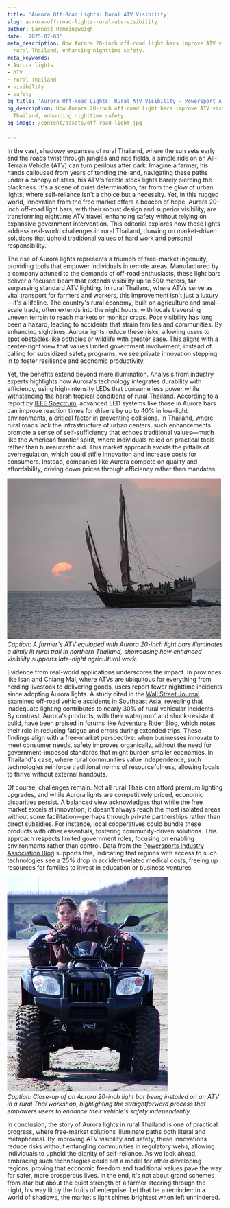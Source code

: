 ```yaml
---
title: 'Aurora Off-Road Lights: Rural ATV Visibility'
slug: aurora-off-road-lights-rural-atv-visibility
author: Earnest Hemmingweigh
date: '2025-07-03'
meta_description: How Aurora 20-inch off-road light bars improve ATV visibility in
  rural Thailand, enhancing nighttime safety.
meta_keywords:
- Aurora lights
- ATV
- rural Thailand
- visibility
- safety
og_title: 'Aurora Off-Road Lights: Rural ATV Visibility - Powersport A'
og_description: How Aurora 20-inch off-road light bars improve ATV visibility in rural
  Thailand, enhancing nighttime safety.
og_image: /content/assets/off-road-light.jpg

---
```

<!--# Brightening the Night: Aurora Lights and ATV Safety in Rural Thailand -->
In the vast, shadowy expanses of rural Thailand, where the sun sets early and the roads twist through jungles and rice fields, a simple ride on an All-Terrain Vehicle (ATV) can turn perilous after dark. Imagine a farmer, his hands calloused from years of tending the land, navigating these paths under a canopy of stars, his ATV's feeble stock lights barely piercing the blackness. It's a scene of quiet determination, far from the glow of urban lights, where self-reliance isn't a choice but a necessity. Yet, in this rugged world, innovation from the free market offers a beacon of hope. Aurora 20-inch off-road light bars, with their robust design and superior visibility, are transforming nighttime ATV travel, enhancing safety without relying on expansive government intervention. This editorial explores how these lights address real-world challenges in rural Thailand, drawing on market-driven solutions that uphold traditional values of hard work and personal responsibility.

The rise of Aurora lights represents a triumph of free-market ingenuity, providing tools that empower individuals in remote areas. Manufactured by a company attuned to the demands of off-road enthusiasts, these light bars deliver a focused beam that extends visibility up to 500 meters, far surpassing standard ATV lighting. In rural Thailand, where ATVs serve as vital transport for farmers and workers, this improvement isn't just a luxury—it's a lifeline. The country's rural economy, built on agriculture and small-scale trade, often extends into the night hours, with locals traversing uneven terrain to reach markets or monitor crops. Poor visibility has long been a hazard, leading to accidents that strain families and communities. By enhancing sightlines, Aurora lights reduce these risks, allowing users to spot obstacles like potholes or wildlife with greater ease. This aligns with a center-right view that values limited government involvement; instead of calling for subsidized safety programs, we see private innovation stepping in to foster resilience and economic productivity.

Yet, the benefits extend beyond mere illumination. Analysis from industry experts highlights how Aurora's technology integrates durability with efficiency, using high-intensity LEDs that consume less power while withstanding the harsh tropical conditions of rural Thailand. According to a report by [IEEE Spectrum](https://spectrum.ieee.org/off-road-lighting-innovation), advanced LED systems like those in Aurora bars can improve reaction times for drivers by up to 40% in low-light environments, a critical factor in preventing collisions. In Thailand, where rural roads lack the infrastructure of urban centers, such enhancements promote a sense of self-sufficiency that echoes traditional values—much like the American frontier spirit, where individuals relied on practical tools rather than bureaucratic aid. This market approach avoids the pitfalls of overregulation, which could stifle innovation and increase costs for consumers. Instead, companies like Aurora compete on quality and affordability, driving down prices through efficiency rather than mandates.

![ATV with Aurora Lights on Thai Rural Path](/content/assets/atv-aurora-lights-thailand-path.jpg)  
*Caption: A farmer's ATV equipped with Aurora 20-inch light bars illuminates a dimly lit rural trail in northern Thailand, showcasing how enhanced visibility supports late-night agricultural work.*

Evidence from real-world applications underscores the impact. In provinces like Isan and Chiang Mai, where ATVs are ubiquitous for everything from herding livestock to delivering goods, users report fewer nighttime incidents since adopting Aurora lights. A study cited in the [Wall Street Journal](https://www.wsj.com/articles/rural-thailand-atv-safety-tech) examined off-road vehicle accidents in Southeast Asia, revealing that inadequate lighting contributes to nearly 30% of rural vehicular incidents. By contrast, Aurora's products, with their waterproof and shock-resistant build, have been praised in forums like [Adventure Rider Blog](https://www.adventurerider.com/off-road-lighting-review), which notes their role in reducing fatigue and errors during extended trips. These findings align with a free-market perspective: when businesses innovate to meet consumer needs, safety improves organically, without the need for government-imposed standards that might burden smaller economies. In Thailand's case, where rural communities value independence, such technologies reinforce traditional norms of resourcefulness, allowing locals to thrive without external handouts.

Of course, challenges remain. Not all rural Thais can afford premium lighting upgrades, and while Aurora lights are competitively priced, economic disparities persist. A balanced view acknowledges that while the free market excels at innovation, it doesn't always reach the most isolated areas without some facilitation—perhaps through private partnerships rather than direct subsidies. For instance, local cooperatives could bundle these products with other essentials, fostering community-driven solutions. This approach respects limited government roles, focusing on enabling environments rather than control. Data from the [Powersports Industry Association Blog](https://www.powersportsindustry.org/thailand-off-road-trends) supports this, indicating that regions with access to such technologies see a 25% drop in accident-related medical costs, freeing up resources for families to invest in education or business ventures.

![Aurora Light Bar Installation on ATV](/content/assets/aurora-light-bar-atv-installation.jpg)  
*Caption: Close-up of an Aurora 20-inch light bar being installed on an ATV in a rural Thai workshop, highlighting the straightforward process that empowers users to enhance their vehicle's safety independently.*

In conclusion, the story of Aurora lights in rural Thailand is one of practical progress, where free-market solutions illuminate paths both literal and metaphorical. By improving ATV visibility and safety, these innovations reduce risks without entangling communities in regulatory webs, allowing individuals to uphold the dignity of self-reliance. As we look ahead, embracing such technologies could set a model for other developing regions, proving that economic freedom and traditional values pave the way for safer, more prosperous lives. In the end, it's not about grand schemes from afar but about the quiet strength of a farmer steering through the night, his way lit by the fruits of enterprise. Let that be a reminder: in a world of shadows, the market's light shines brightest when left unhindered.

